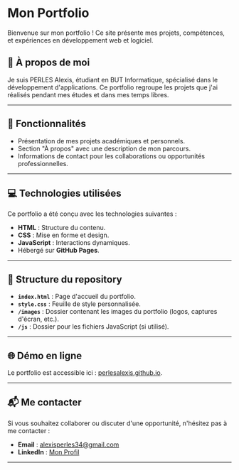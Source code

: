 # Mon Portfolio

Bienvenue sur mon portfolio ! Ce site présente mes projets, compétences, et expériences en développement web et logiciel.

## 🌟 À propos de moi

Je suis PERLES Alexis, étudiant en BUT Informatique, spécialisé dans le développement d'applications. Ce portfolio regroupe les projets que j'ai réalisés pendant mes études et dans mes temps libres.

---

## 🚀 Fonctionnalités

- Présentation de mes projets académiques et personnels.
- Section "À propos" avec une description de mon parcours.
- Informations de contact pour les collaborations ou opportunités professionnelles.

---

## 💻 Technologies utilisées

Ce portfolio a été conçu avec les technologies suivantes :

- **HTML** : Structure du contenu.
- **CSS** : Mise en forme et design.
- **JavaScript** : Interactions dynamiques.
- Hébergé sur **GitHub Pages**.

---

## 📂 Structure du repository

- **`index.html`** : Page d'accueil du portfolio.
- **`style.css`** : Feuille de style personnalisée.
- **`/images`** : Dossier contenant les images du portfolio (logos, captures d'écran, etc.).
- **`/js`** : Dossier pour les fichiers JavaScript (si utilisé).

---


## 🌐 Démo en ligne

Le portfolio est accessible ici : [perlesalexis.github.io](https://perlesalexis.github.io).

---

## 📬 Me contacter

Si vous souhaitez collaborer ou discuter d'une opportunité, n'hésitez pas à me contacter :

- **Email** : [alexisperles34@gmail.com](mailto:alexisperles34@gmail.com)
- **LinkedIn** : [Mon Profil](https://www.linkedin.com/in/alexis-perles-036834275)

---


